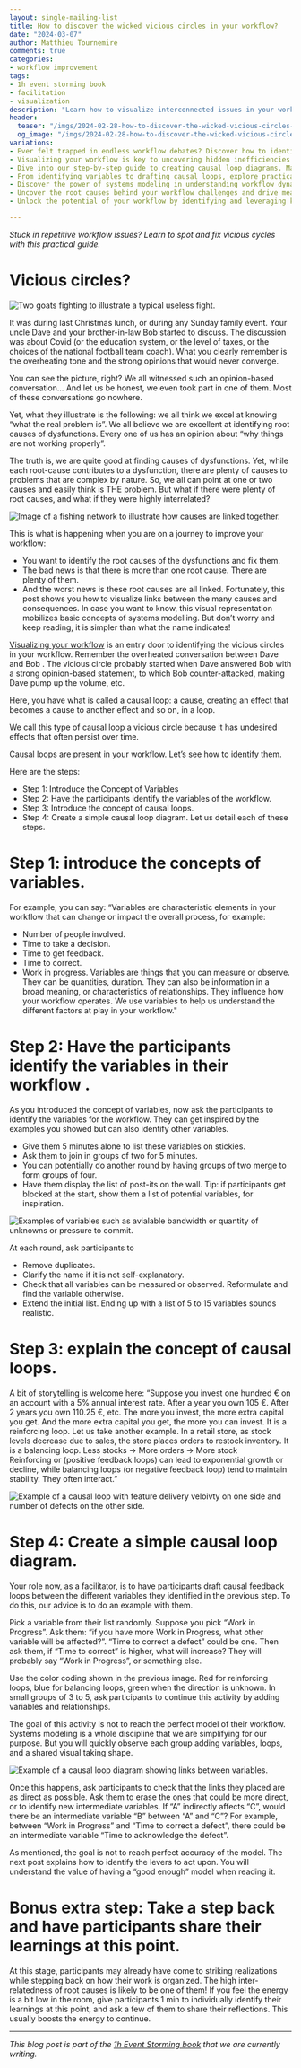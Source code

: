 ```yaml
---
layout: single-mailing-list
title: How to discover the wicked vicious circles in your workflow?
date: "2024-03-07"
author: Matthieu Tournemire
comments: true
categories:
- workflow improvement
tags:
- 1h event storming book
- facilitation
- visualization
description: "Learn how to visualize interconnected issues in your workflow and break vicious cycles using simple causal loop diagrams. Explore essential steps for workflow improvement."
header:
  teaser: "/imgs/2024-02-28-how-to-discover-the-wicked-vicious-circles-in-your-workflow/causal-loop-example-teaser.jpg"
  og_image: "/imgs/2024-02-28-how-to-discover-the-wicked-vicious-circles-in-your-workflow/causal-loop-example-og.jpg"
variations:
- Ever felt trapped in endless workflow debates? Discover how to identify and break vicious cycles for smoother operations. #EventStorming #WorkflowImprovement
- Visualizing your workflow is key to uncovering hidden inefficiencies. Learn to map out interconnected issues and drive positive change. #EventStorming #DomainDrivenDesign
- Dive into our step-by-step guide to creating causal loop diagrams. Master the art of spotting feedback loops and optimizing your workflow. #EventStorming #facilitation
- From identifying variables to drafting causal loops, explore practical techniques to improve your team's flow. #TeamFlowEventStorming #WorkflowImprovement
- Discover the power of systems modeling in understanding workflow dynamics. Break down complex issues into actionable insights. #eventStormingJournal #DomainDrivenDesign
- Uncover the root causes behind your workflow challenges and drive meaningful change. Empower your team with effective problem-solving tools. #facilitation #WorkflowImprovement
- Unlock the potential of your workflow by identifying and leveraging key leverage points. Transform your operations for enhanced efficiency. #EventStorming #DomainDrivenDesign

---
```

*Stuck in repetitive workflow issues? Learn to spot and fix vicious cycles with this practical guide.*

# Vicious circles?

![Two goats fighting to illustrate a typical useless fight.]({{site.url}}{{site.baseurl}}/imgs/2024-02-28-how-to-discover-the-wicked-vicious-circles-in-your-workflow/fight-back.jpg)

It was during last Christmas lunch, or during any Sunday family event. Your uncle Dave and your brother-in-law Bob started to discuss. The discussion was about Covid (or the education system, or the level of taxes, or the choices of the national football team coach). What you clearly remember is the overheating tone and the strong opinions that would never converge.

You can see the picture, right? We all witnessed such an opinion-based conversation… And let us be honest, we even took part in one of them. Most of these conversations go nowhere.

Yet, what they illustrate is the following: we all think we excel at knowing “what the real problem is”.   We all believe we are excellent at identifying root causes of dysfunctions. Every one of us has an opinion about “why things are not working properly”.

The truth is, we are quite good at finding causes of dysfunctions. Yet, while each root-cause contributes to a dysfunction, there are plenty of causes to problems  that are complex by nature.
So, we all can point at one or two causes and easily think is THE problem. But what if there were plenty of root causes, and what if they were highly interrelated?

![Image of a fishing network to illustrate how causes are linked together.]({{site.url}}{{site.baseurl}}/imgs/2024-02-28-how-to-discover-the-wicked-vicious-circles-in-your-workflow/complex-network.jpg)

This is what is happening when you are on a journey to improve your workflow: 
-	You want to identify the root causes of the dysfunctions and fix them. 
-	The bad news is that there is more than one root cause. There are plenty of them. 
-	And the worst news is these root causes are all linked. 
Fortunately, this post shows you how to visualize links between the many causes and consequences. In case you want to know, this visual representation mobilizes basic concepts of systems modelling. But don’t worry and keep reading, it is simpler than what the name indicates! 
 
 [Visualizing your workflow]({{site.url}}{{site.baseurl}}{{site.url}}{{site.baseurl}}/workflow%20improvement/follow-these-steps-to-visualize-your-workflow-with-event-storming/) is an entry door to identifying the vicious circles in your workflow. Remember the overheated conversation between Dave and Bob . The vicious circle probably started when Dave answered Bob with a strong opinion-based statement, to which Bob counter-attacked, making Dave pump up the volume, etc.

Here, you have what is called a causal loop: a cause, creating an effect that becomes a cause  to another effect and so on, in a loop. 

We call this type of causal loop a vicious circle because it has undesired effects that often persist over time.

Causal loops are present in your workflow. Let’s see how to identify them.

Here are the steps:
-	Step 1: Introduce the Concept of Variables 
-	Step 2: Have the participants identify the variables of the workflow. 
-	Step 3: Introduce the concept of causal loops. 
-	Step 4: Create a simple causal loop diagram. 
Let us detail each of these steps.

# Step 1: introduce the concepts of variables.
For example, you can say: 
“Variables are characteristic elements in your workflow that can change or impact the overall process, for example:
-	Number of people involved.
-	Time to take a decision.
-	Time to get feedback.
-	Time to correct.
-	Work in progress.
Variables are things that you can measure or observe. They can be quantities, duration. They can also be information in a broad meaning, or characteristics of relationships. 
They influence how your workflow operates. We use variables to help us understand the different factors at play in your workflow."

# Step 2: Have the participants identify the variables in their workflow .
As you introduced the concept of variables, now ask the participants to identify the variables for the workflow. They can get inspired by the examples you showed but can also identify other variables.
-	Give them 5 minutes alone to list these variables on stickies. 
-	Ask them to join in groups of two for 5 minutes. 
-	You can potentially do another round by having groups of two merge to form groups of four. 
-	Have them display the list of post-its on the wall. 
Tip: if participants get blocked at the start, show them a list of potential variables, for inspiration.

![Examples of variables such as avialable bandwidth or quantity of unknowns or pressure to commit.]({{site.url}}{{site.baseurl}}/imgs/2024-02-28-how-to-discover-the-wicked-vicious-circles-in-your-workflow/variables.jpg)


At each round, ask participants to
-	Remove duplicates.
-	Clarify the name if it is not self-explanatory. 
-	Check that all variables can be measured or observed. Reformulate and find the variable otherwise. 
-	Extend the initial list.
Ending up with a list of 5 to 15 variables sounds realistic.

# Step 3: explain the concept of causal loops.
A bit of storytelling is welcome here: 
“Suppose you invest one hundred € on an account with a 5% annual interest rate. After a year you own 105 €. After 2 years you own 110.25 €, etc. The more you invest, the more extra capital you get. And the more extra capital you get, the more you can invest. It is a reinforcing loop.
Let us take another example. In a retail store, as stock levels decrease due to sales, the store places orders to restock inventory. It is a balancing loop. Less stocks -> More orders -> More stock  
Reinforcing or (positive feedback loops) can lead to exponential growth or decline, while balancing loops (or negative feedback loop) tend to maintain stability. They often interact.”

![Example of a causal loop with feature delivery veloivty on one side and number of defects on the other side.]({{site.url}}{{site.baseurl}}/imgs/2024-02-28-how-to-discover-the-wicked-vicious-circles-in-your-workflow/causal-loop-example.jpg)
 
# Step 4: Create a simple causal loop diagram.
Your role now, as a facilitator, is to have participants draft causal feedback loops between the different variables they identified in the previous step.
To do this, our advice is to do an example with them.

Pick a variable from their list randomly. Suppose you pick “Work in Progress”. Ask them: “if you have more Work in Progress, what other variable will be affected?”. “Time to correct a defect” could be one. Then ask them, if “Time to correct” is higher, what will increase? They will probably say “Work in Progress”, or something else.

Use the color coding shown in the previous image. Red for reinforcing loops, blue for balancing loops, green when the direction is unknown. 
In small groups of 3 to 5, ask participants to continue this activity by adding variables and relationships.

The goal of this activity is not to reach the perfect model of their workflow. Systems modeling is a whole discipline that we are simplifying for our purpose.
But you will quickly observe each group adding variables, loops, and a shared visual taking shape.

![Example of a causal loop diagram showing links between variables.]({{site.url}}{{site.baseurl}}/imgs/2024-02-28-how-to-discover-the-wicked-vicious-circles-in-your-workflow/causal-loops-diagram.jpg)

Once this happens, ask participants to check that the links they placed are as direct as possible. Ask them to erase the ones that could be more direct, or to identify new intermediate variables. If “A” indirectly affects “C”, would there be an intermediate variable “B” between “A” and “C”? For example, between “Work in Progress” and “Time to correct a defect”, there could be an intermediate variable “Time to acknowledge the defect”.

As mentioned, the goal is not to reach perfect accuracy of the model. The next post explains how to identify the levers to act upon. You will understand the value of having a “good enough” model when reading it.

# Bonus extra step: Take a step back and have participants share their learnings at this point.

At this stage, participants may already have come to striking realizations while stepping back on how their work is organized. The high inter-relatedness of root causes is likely to be one of them! 
If you feel the energy is a bit low in the room, give participants 1 min to individually identify their learnings at this point, and ask a few of them to share their reflections. This usually boosts the energy to continue.



----

_This blog post is part of the [1h Event Storming book]({{site.url}}{{site.baseurl}}/1h-event-storming-book/) that we are currently writing._
